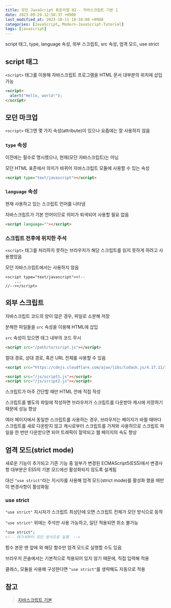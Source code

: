 ```yaml
---
title: 모던 JavaScript 튜토리얼 02 - 자바스크립트 기본 1
date: 2023-09-29 12:58:37 +0900
last_modified_at: 2023-10-11 10:34:08 +0900
categories: [JavaScript, Modern-JavaScript-Tutorial]
tags: [javascript]
---
```


script 태그, type, language 속성, 외부 스크립트, src 속성, 엄격 모드, use strict

## script 태그

`<script>` 태그를 이용해 자바스크립트 프로그램을 HTML 문서 대부분의 위치에 삽입 가능

```html
<script>
  alert("Hello, world!");
</script>
```

## 모던 마크업

`<script>` 태그엔 몇 가지 속성(attribute)이 있으나 요즘에는 잘 사용하지 않음

### `type` 속성

이전에는 필수로 명시했으나, 현재(모던 자바스크립트)는 아님

모던 HTML 표준에서 의미가 바뀌어 자바스크립트 모듈에 사용할 수 있는 속성

```html
<script type="text/javascript"></script>
```

### `language` 속성

현재 사용하고 있는 스크립트 언어를 나타냄

자바스크립트가 기본 언어이므로 의미가 퇴색되어 사용할 필요 없음

```html
<script language=""></script>
```

### 스크립트 전후에 위치한 주석

`<script>` 태그를 처리하지 못하는 브라우저가 해당 스크립트를 읽지 못하게 하려고 사용했었음

모던 자바스크립트에서는 사용하지 않음

```
<script type="text/javascript"><!--
    ...
//--></script>
```

## 외부 스크립트

자바스크립트 코드의 양이 많은 경우, 파일로 소분해 저장

분해한 파일들을 `src` 속성을 이용해 HTML에 삽입

`src` 속성이 있으면 태그 내부의 코드 무시

```html
<script src="/path/to/script.js"></script>
```

절대 경로, 상대 경로, 혹은 URL 전체를 사용할 수 있음

```html
<script src="https://cdnjs.cloudflare.com/ajax/libs/lodash.js/4.17.11/lodash.js"></script>
```

```html
<script src="/js/script1.js"></script>
<script src="/js/script2.js"></script>
```

스크립트가 아주 간단할 때만 HTML 안에 직접 작성

스크립트를 별도의 파일에 작성하면 브라우저가 스크립트를 다운받아 캐시에 저장하기 때문에 성능 향상

여러 페이지에서 동일한 스크립트를 사용하는 경우, 브라우저는 페이지가 바뀔 때마다 스크립트를 새로 다운받지 않고 캐시로부터 스크립트를 가져와 사용하므로 스크립트 파일을 한 번만 다운받으면 되어 트래픽이 절약되고 웹 페이지의 속도 향상

## 엄격 모드(strict mode)

새로운 기능이 추가되고 기존 기능 중 일부가 변경된 ECMAScript5(ES5)에서 변경사항 대부분은 ES5의 기본 모드에선 활성화되지 않도록 설계됨

대신 `"use strict"`라는 지시자를 사용해 엄격 모드(strict mode)를 활성화 했을 때만 이 변경사항이 활성화됨

### use strict

`"use strict"` 지시자가 스크립트 최상단에 오면 스크립트 전체가 모던 방식으로 동작

`"use strict"` 위에는 주석만 사용 가능하고, 일단 적용되면 취소 불가능

```html
"use strict";
<!-- 여기서부터 모던 방식으로 실행  -->
```

함수 본문 맨 앞에 와 해당 함수만 엄격 모드로 실행할 수도 있음

브라우저 콘솔에서는 기본적으로 적용되어 있지 않기 때문에, 직접 입력해 적용

클래스, 모듈을 사용해 구성한다면 `"use strict"`를 생략해도 자동으로 적용

## 참고

> [자바스크립트 기본](https://ko.javascript.info/first-steps)
